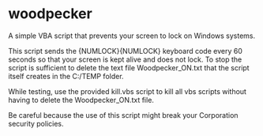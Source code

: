# woodpecker
A simple VBA script that prevents your screen to lock on Windows systems.

This script sends the {NUMLOCK}{NUMLOCK} keyboard code every 60 seconds so that your screen is kept alive and does not lock.
To stop the script is sufficient to delete the text file Woodpecker_ON.txt that the script itself creates in the C:/TEMP folder.

While testing, use the provided kill.vbs script to kill all vbs scripts without having to delete the Woodpecker_ON.txt file.


Be careful because the use of this script might break your Corporation security policies.
